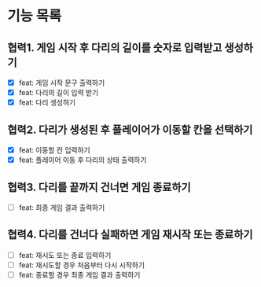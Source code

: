 # 기능 목록

## 협력1. 게임 시작 후 다리의 길이를 숫자로 입력받고 생성하기

- [x] feat: 게임 시작 문구 출력하기
- [x] feat: 다리의 길이 입력 받기
- [x] feat: 다리 생성하기

## 협력2. 다리가 생성된 후 플레이어가 이동할 칸을 선택하기

- [x] feat: 이동할 칸 입력하기
- [x] feat: 플레이어 이동 후 다리의 상태 출력하기

## 협력3. 다리를 끝까지 건너면 게임 종료하기

- [ ] feat: 최종 게임 결과 출력하기

## 협력4. 다리를 건너다 실패하면 게임 재시작 또는 종료하기

- [ ] feat: 재시도 또는 종료 입력하기
- [ ] feat: 재시도할 경우 처음부터 다시 시작하기
- [ ] feat: 종료할 경우 최종 게임 결과 출력하기
